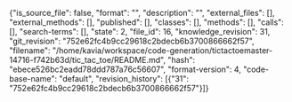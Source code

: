 {"is_source_file": false, "format": "", "description": "", "external_files": [], "external_methods": [], "published": [], "classes": [], "methods": [], "calls": [], "search-terms": [], "state": 2, "file_id": 16, "knowledge_revision": 31, "git_revision": "752e62fc4b9cc29618c2bdecb6b3700866662f57", "filename": "/home/kavia/workspace/code-generation/tictactoemaster-14716-f742b63d/tic_tac_toe/README.md", "hash": "ebece526bc2eadd78ddd787a76c56607", "format-version": 4, "code-base-name": "default", "revision_history": [{"31": "752e62fc4b9cc29618c2bdecb6b3700866662f57"}]}